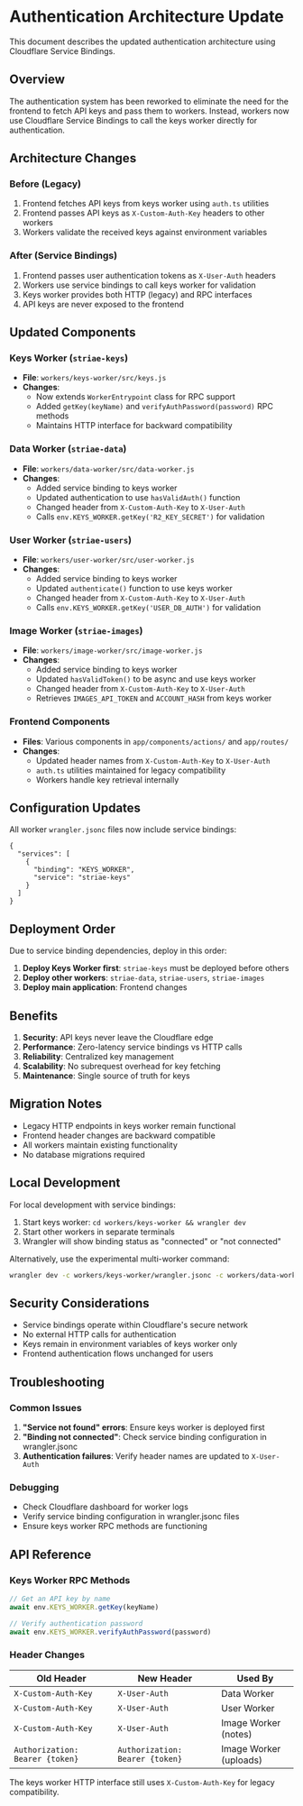 # Authentication Architecture Update

This document describes the updated authentication architecture using Cloudflare Service Bindings.

## Overview

The authentication system has been reworked to eliminate the need for the frontend to fetch API keys and pass them to workers. Instead, workers now use Cloudflare Service Bindings to call the keys worker directly for authentication.

## Architecture Changes

### Before (Legacy)
1. Frontend fetches API keys from keys worker using `auth.ts` utilities
2. Frontend passes API keys as `X-Custom-Auth-Key` headers to other workers
3. Workers validate the received keys against environment variables

### After (Service Bindings)
1. Frontend passes user authentication tokens as `X-User-Auth` headers
2. Workers use service bindings to call keys worker for validation
3. Keys worker provides both HTTP (legacy) and RPC interfaces
4. API keys are never exposed to the frontend

## Updated Components

### Keys Worker (`striae-keys`)
- **File**: `workers/keys-worker/src/keys.js`
- **Changes**: 
  - Now extends `WorkerEntrypoint` class for RPC support
  - Added `getKey(keyName)` and `verifyAuthPassword(password)` RPC methods
  - Maintains HTTP interface for backward compatibility

### Data Worker (`striae-data`)
- **File**: `workers/data-worker/src/data-worker.js`
- **Changes**:
  - Added service binding to keys worker
  - Updated authentication to use `hasValidAuth()` function
  - Changed header from `X-Custom-Auth-Key` to `X-User-Auth`
  - Calls `env.KEYS_WORKER.getKey('R2_KEY_SECRET')` for validation

### User Worker (`striae-users`)
- **File**: `workers/user-worker/src/user-worker.js`
- **Changes**:
  - Added service binding to keys worker
  - Updated `authenticate()` function to use keys worker
  - Changed header from `X-Custom-Auth-Key` to `X-User-Auth`
  - Calls `env.KEYS_WORKER.getKey('USER_DB_AUTH')` for validation

### Image Worker (`striae-images`)
- **File**: `workers/image-worker/src/image-worker.js`
- **Changes**:
  - Added service binding to keys worker
  - Updated `hasValidToken()` to be async and use keys worker
  - Changed header from `X-Custom-Auth-Key` to `X-User-Auth`
  - Retrieves `IMAGES_API_TOKEN` and `ACCOUNT_HASH` from keys worker

### Frontend Components
- **Files**: Various components in `app/components/actions/` and `app/routes/`
- **Changes**:
  - Updated header names from `X-Custom-Auth-Key` to `X-User-Auth`
  - `auth.ts` utilities maintained for legacy compatibility
  - Workers handle key retrieval internally

## Configuration Updates

All worker `wrangler.jsonc` files now include service bindings:

```jsonc
{
  "services": [
    {
      "binding": "KEYS_WORKER",
      "service": "striae-keys"
    }
  ]
}
```

## Deployment Order

Due to service binding dependencies, deploy in this order:

1. **Deploy Keys Worker first**: `striae-keys` must be deployed before others
2. **Deploy other workers**: `striae-data`, `striae-users`, `striae-images`
3. **Deploy main application**: Frontend changes

## Benefits

1. **Security**: API keys never leave the Cloudflare edge
2. **Performance**: Zero-latency service bindings vs HTTP calls
3. **Reliability**: Centralized key management
4. **Scalability**: No subrequest overhead for key fetching
5. **Maintenance**: Single source of truth for keys

## Migration Notes

- Legacy HTTP endpoints in keys worker remain functional
- Frontend header changes are backward compatible
- All workers maintain existing functionality
- No database migrations required

## Local Development

For local development with service bindings:

1. Start keys worker: `cd workers/keys-worker && wrangler dev`
2. Start other workers in separate terminals
3. Wrangler will show binding status as "connected" or "not connected"

Alternatively, use the experimental multi-worker command:
```bash
wrangler dev -c workers/keys-worker/wrangler.jsonc -c workers/data-worker/wrangler.jsonc
```

## Security Considerations

- Service bindings operate within Cloudflare's secure network
- No external HTTP calls for authentication
- Keys remain in environment variables of keys worker only
- Frontend authentication flows unchanged for users

## Troubleshooting

### Common Issues

1. **"Service not found" errors**: Ensure keys worker is deployed first
2. **"Binding not connected"**: Check service binding configuration in wrangler.jsonc
3. **Authentication failures**: Verify header names are updated to `X-User-Auth`

### Debugging

- Check Cloudflare dashboard for worker logs
- Verify service binding configuration in wrangler.jsonc files
- Ensure keys worker RPC methods are functioning

## API Reference

### Keys Worker RPC Methods

```javascript
// Get an API key by name
await env.KEYS_WORKER.getKey(keyName)

// Verify authentication password
await env.KEYS_WORKER.verifyAuthPassword(password)
```

### Header Changes

| Old Header | New Header | Used By |
|------------|------------|---------|
| `X-Custom-Auth-Key` | `X-User-Auth` | Data Worker |
| `X-Custom-Auth-Key` | `X-User-Auth` | User Worker |
| `X-Custom-Auth-Key` | `X-User-Auth` | Image Worker (notes) |
| `Authorization: Bearer {token}` | `Authorization: Bearer {token}` | Image Worker (uploads) |

The keys worker HTTP interface still uses `X-Custom-Auth-Key` for legacy compatibility.
